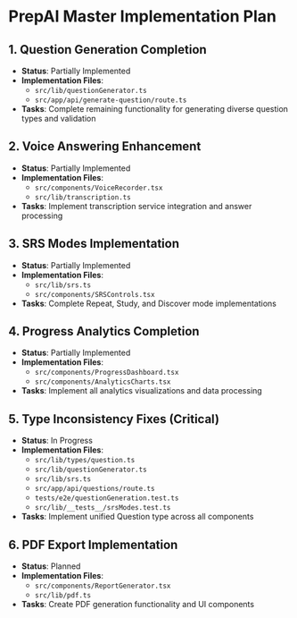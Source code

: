 # PrepAI Master Implementation Plan

## 1. Question Generation Completion
- **Status**: Partially Implemented
- **Implementation Files**:
  - `src/lib/questionGenerator.ts`
  - `src/app/api/generate-question/route.ts`
- **Tasks**: Complete remaining functionality for generating diverse question types and validation

## 2. Voice Answering Enhancement
- **Status**: Partially Implemented
- **Implementation Files**:
  - `src/components/VoiceRecorder.tsx`
  - `src/lib/transcription.ts`
- **Tasks**: Implement transcription service integration and answer processing

## 3. SRS Modes Implementation
- **Status**: Partially Implemented
- **Implementation Files**:
  - `src/lib/srs.ts`
  - `src/components/SRSControls.tsx`
- **Tasks**: Complete Repeat, Study, and Discover mode implementations

## 4. Progress Analytics Completion
- **Status**: Partially Implemented
- **Implementation Files**:
  - `src/components/ProgressDashboard.tsx`
  - `src/components/AnalyticsCharts.tsx`
- **Tasks**: Implement all analytics visualizations and data processing

## 5. Type Inconsistency Fixes (Critical)
- **Status**: In Progress
- **Implementation Files**:
  - `src/lib/types/question.ts`
  - `src/lib/questionGenerator.ts`
  - `src/lib/srs.ts`
  - `src/app/api/questions/route.ts`
  - `tests/e2e/questionGeneration.test.ts`
  - `src/lib/__tests__/srsModes.test.ts`
- **Tasks**: Implement unified Question type across all components

## 6. PDF Export Implementation
- **Status**: Planned
- **Implementation Files**:
  - `src/components/ReportGenerator.tsx`
  - `src/lib/pdf.ts`
- **Tasks**: Create PDF generation functionality and UI components